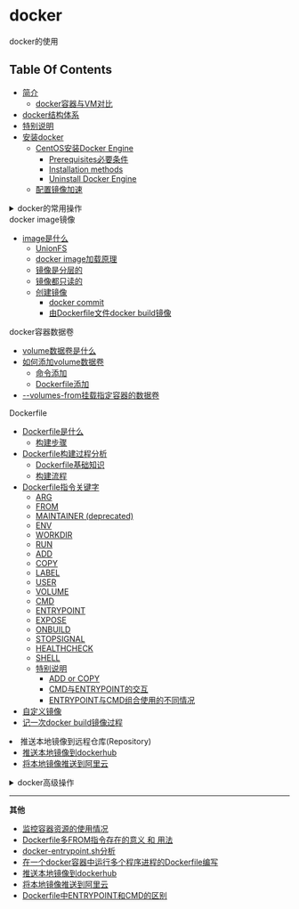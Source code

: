 # docker
docker的使用

## Table Of Contents
* [简介](md/docker.md#简介)
    * [docker容器与VM对比](md/docker.md#docker容器与VM对比)
* [docker结构体系](md/docker.md#docker结构体系)
* [特别说明](md/docker.md#特别说明)
* [安装docker](md/docker.md#安装docker)
    * [CentOS安装Docker Engine](md/docker.md#CentOS安装Docker-Engine)
        * [Prerequisites必要条件](md/docker.md#Prerequisites必要条件)
        * [Installation methods](md/docker.md#Installation-methods)
        * [Uninstall Docker Engine](md/docker.md#Uninstall-Docker-Engine)
    * [配置镜像加速](md/docker.md#配置镜像加速)

<details>
<summary>docker的常用操作</summary>

* [docker的常用操作](md/docker.md#docker的常用操作)
    * [帮助命令](md/docker.md#帮助命令)
    * [镜像操作](md/docker.md#镜像操作)
    * [容器操作](md/docker.md#容器操作)
        * [docker run](md/docker.md#docker-run)
            * [Set working directory (-w)设置工作目录](md/docker.md#Set-working-directory--w设置工作目录)
            * [Set storage driver options per container设置存储驱动选项](md/docker.md#Set-storage-driver-options-per-container设置存储驱动选项)
            * [Mount tmpfs (--tmpfs)临时文件系统](md/docker.md#Mount-tmpfs---tmpfs临时文件系统)
            * [Mount volume (-v, --read-only)挂载卷](md/docker.md#Mount-volume--v---read-only挂载卷)
            * [Add bind mounts or volumes using the --mount flag](md/docker.md#Add-bind-mounts-or-volumes-using-the---mount-flag)
            * [Set environment variables (-e, --env, --env-file)设置环境变量](md/docker.md#Set-environment-variables--e---env---env-file设置环境变量)
            * [Mount volumes from container (--volumes-from)](md/docker.md#Mount-volumes-from-container---volumes-from)
            * [Add host device to container (--device)](md/docker.md#Add-host-device-to-container---device)
            * [Restart policies (--restart)](md/docker.md#Restart-policies---restart)
        * [退出容器](md/docker.md#退出容器)
        * [进入正在运行的容器并以命令行交互](md/docker.md#进入正在运行的容器并以命令行交互)
        * [容器与host宿主机互拷文件](md/docker.md#容器与host宿主机互拷文件)
        * [Publish port(发布端口，端口映射)](md/docker.md#Publish-port发布端口端口映射)
        * [修改Docker容器启动配置参数](md/docker.md#修改Docker容器启动配置参数)
        * [修改docker容器的挂载路径](md/docker.md#修改docker容器的挂载路径)
        * [修改docker默认的存储位置](md/docker.md#修改docker默认的存储位置)
</details

<details>
<summary>docker image镜像</summary>

* [image是什么](md/docker_image.md#image是什么)
    * [UnionFS](md/docker_image.md#UnionFS)
    * [docker image加载原理](md/docker_image.md#docker-image加载原理)
    * [镜像是分层的](md/docker_image.md#镜像是分层的)
    * [镜像都只读的](md/docker_image.md#镜像都只读的)
    * [创建镜像](md/docker_image.md#创建镜像)
        * [docker commit](md/docker_image.md#docker-commit)
        * [由Dockerfile文件docker build镜像](md/docker_image.md#由Dockerfile文件docker-build镜像)
</details

<summary>docker容器数据卷</summary>

* [volume数据卷是什么](md/docker_container_volume.md#volume数据卷是什么)
* [如何添加volume数据卷](md/docker_container_volume.md#如何添加volume数据卷)
    * [命令添加](md/docker_container_volume.md#命令添加)
    * [Dockerfile添加](md/docker_container_volume.md#Dockerfile添加)
* [--volumes-from挂载指定容器的数据卷](md/docker_container_volume.md#--volumes-from挂载指定容器的数据卷)
</details

<summary>Dockerfile</summary>

* [Dockerfile是什么](md/dockerfile.md#Dockerfile是什么)
    * [构建步骤](md/dockerfile.md#构建步骤)
* [Dockerfile构建过程分析](md/dockerfile.md#Dockerfile构建过程分析)
    * [Dockerfile基础知识](md/dockerfile.md#Dockerfile基础知识)
    * [构建流程](md/dockerfile.md#构建流程)
* [Dockerfile指令关键字](md/dockerfile.md#Dockerfile指令关键字)
    * [ARG](md/dockerfile.md#ARG)
    * [FROM](md/dockerfile.md#FROM)
    * [MAINTAINER (deprecated)](md/dockerfile.md#MAINTAINER-deprecated)
    * [ENV](md/dockerfile.md#ENV)
    * [WORKDIR](md/dockerfile.md#WORKDIR)
    * [RUN](md/dockerfile.md#RUN)
    * [ADD](md/dockerfile.md#ADD)
    * [COPY](md/dockerfile.md#COPY)
    * [LABEL](md/dockerfile.md#LABEL)
    * [USER](md/dockerfile.md#USER)
    * [VOLUME](md/dockerfile.md#VOLUME)
    * [CMD](md/dockerfile.md#CMD)
    * [ENTRYPOINT](md/dockerfile.md#ENTRYPOINT)
    * [EXPOSE](md/dockerfile.md#EXPOSE)
    * [ONBUILD](md/dockerfile.md#ONBUILD)
    * [STOPSIGNAL](md/dockerfile.md#STOPSIGNAL)
    * [HEALTHCHECK](md/dockerfile.md#HEALTHCHECK)
    * [SHELL](md/dockerfile.md#SHELL)
    * [特别说明](md/dockerfile.md#特别说明)
        * [ADD or COPY](md/dockerfile.md#ADD-or-COPY)
        * [CMD与ENTRYPOINT的交互](md/dockerfile.md#CMD与ENTRYPOINT的交互)
        * [ENTRYPOINT与CMD组合使用的不同情况](md/dockerfile.md#ENTRYPOINT与CMD组合使用的不同情况)
* [自定义镜像](md/dockerfile.md#自定义镜像)
* [记一次docker build镜像过程](md/record_4_docker-build.md)
</details

* 推送本地镜像到远程仓库(Repository)
    * [推送本地镜像到dockerhub](md/将docker本地镜像推送到hub.docker.com.md)
    * [将本地镜像推送到阿里云](md/将本地镜像推送到阿里云.md)

<details>
<summary>docker高级操作</summary>

* [启动mysql容器示例](md/docker.md#启动mysql容器示例)
* [docker清理占用的硬盘空间](md/docker.md#docker清理占用的硬盘空间)
    * [清理磁盘，删除关闭的容器、无用的数据卷和网络、以及无tag的镜像](md/docker.md#清理磁盘删除关闭的容器无用的数据卷和网络以及无tag的镜像)
    * [手动清理Docker镜像、容器、数据卷](md/docker.md#手动清理Docker镜像容器数据卷)
    * [限制容器的日志大小](md/docker.md#限制容器的日志大小)
    * [使用truncate命令将容器的日志文件"清零"](md/docker.md#使用truncate命令将容器的日志文件清零)
* [迁移image、container、volume](md/docker.md#迁移imagecontainervolume)
    * [image迁移](md/docker.md#image迁移)
    * [container迁移](md/docker.md#container迁移)
        * [镜像的迁移参考上面Image的迁移，如image为alpine](md/docker.md#镜像的迁移参考上面Image的迁移如image为alpine)
        * [容器的迁移](md/docker.md#容器的迁移)
    * [volume迁移](md/docker.md#volume迁移)
        * [备份volume](md/docker.md#备份volume)
        * [恢复volume备份文件](md/docker.md#恢复volume备份文件)
    * [迁移image、container、volume总结](md/docker.md#迁移imagecontainervolume总结)
* [tomastomecek/sen--docker engine终端用户界面](md/docker.md#tomastomecek/sen--docker-engine终端用户界面)
* [wagoodman/dive--image,layer contents探索工具](md/docker.md#wagoodman/dive--imagelayer-contents探索工具)
* [注意](md/docker.md#注意)
    * [iptables服务重启后，导致docker的iptables规则丢失解决办法](md/docker.md#iptables服务重启后导致docker的iptables规则丢失解决办法)
</details>

***
**其他**

* [监控容器资源的使用情况](md/监控容器资源的使用情况.md)
* [Dockerfile多FROM指令存在的意义 和 用法](md/Dockerfile多FROM指令存在的意义.md)
* [docker-entrypoint.sh分析](md/docker-entrypoint.sh分析.md)
* [在一个docker容器中运行多个程序进程的Dockerfile编写](md/在一个docker容器中运行多个程序进程的Dockerfile编写.md)
* [推送本地镜像到dockerhub](md/将docker本地镜像推送到hub.docker.com.md)
* [将本地镜像推送到阿里云](md/将本地镜像推送到阿里云.md)
* [Dockerfile中ENTRYPOINT和CMD的区别](md/Dockerfile中ENTRYPOINT和CMD的区别.md)